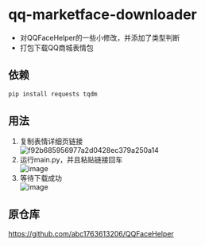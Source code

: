 # qq-marketface-downloader
- 对QQFaceHelper的一些小修改，并添加了类型判断
- 打包下载QQ商城表情包
## 依赖
```bash
pip install requests tqdm
```
## 用法
1. 复制表情详细页链接  
![f92b685956977a2d0428ec379a250a14](https://github.com/user-attachments/assets/ddc32c60-6cf6-4e69-ae23-446442978ce3)  
2. 运行main.py，并且粘贴链接回车   
![image](https://github.com/user-attachments/assets/ce4fef9e-103a-47d2-a8cb-f694f14861d4)  
3. 等待下载成功  
![image](https://github.com/user-attachments/assets/9042dba0-48f3-4459-b81e-5218b75943d3)



## 原仓库
https://github.com/abc1763613206/QQFaceHelper
